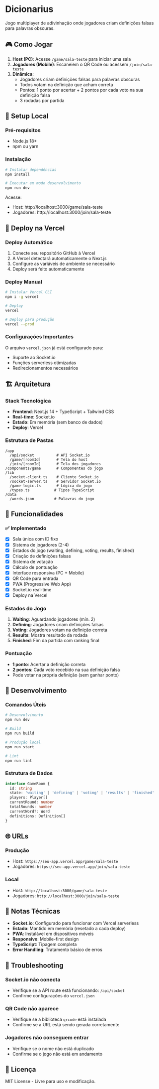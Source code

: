 # Dicionarius

Jogo multiplayer de adivinhação onde jogadores criam definições falsas para palavras obscuras.

## 🎮 Como Jogar

1. **Host (PC)**: Acesse `/game/sala-teste` para iniciar uma sala
2. **Jogadores (Mobile)**: Escaneiem o QR Code ou acessem `/join/sala-teste`
3. **Dinâmica**:
   - Jogadores criam definições falsas para palavras obscuras
   - Todos votam na definição que acham correta
   - Pontos: 1 ponto por acertar + 2 pontos por cada voto na sua definição falsa
   - 3 rodadas por partida

## 🚀 Setup Local

### Pré-requisitos
- Node.js 18+ 
- npm ou yarn

### Instalação

```bash
# Instalar dependências
npm install

# Executar em modo desenvolvimento
npm run dev
```

Acesse:
- Host: http://localhost:3000/game/sala-teste
- Jogadores: http://localhost:3000/join/sala-teste

## 📱 Deploy na Vercel

### Deploy Automático

1. Conecte seu repositório GitHub à Vercel
2. A Vercel detectará automaticamente o Next.js
3. Configure as variáveis de ambiente se necessário
4. Deploy será feito automaticamente

### Deploy Manual

```bash
# Instalar Vercel CLI
npm i -g vercel

# Deploy
vercel

# Deploy para produção
vercel --prod
```

### Configurações Importantes

O arquivo `vercel.json` já está configurado para:
- Suporte ao Socket.io
- Funções serverless otimizadas
- Redirecionamentos necessários

## 🏗️ Arquitetura

### Stack Tecnológica
- **Frontend**: Next.js 14 + TypeScript + Tailwind CSS
- **Real-time**: Socket.io
- **Estado**: Em memória (sem banco de dados)
- **Deploy**: Vercel

### Estrutura de Pastas

```
/app
  /api/socket          # API Socket.io
  /game/[roomId]       # Tela do host
  /join/[roomId]       # Tela dos jogadores
/components/game       # Componentes do jogo
/lib
  /socket-client.ts    # Cliente Socket.io
  /socket-server.ts    # Servidor Socket.io
  /game-logic.ts       # Lógica do jogo
  /types.ts           # Tipos TypeScript
/data
  /words.json         # Palavras do jogo
```

## 🎯 Funcionalidades

### ✅ Implementado
- [x] Sala única com ID fixo
- [x] Sistema de jogadores (2-4)
- [x] Estados do jogo (waiting, defining, voting, results, finished)
- [x] Criação de definições falsas
- [x] Sistema de votação
- [x] Cálculo de pontuação
- [x] Interface responsiva (PC + Mobile)
- [x] QR Code para entrada
- [x] PWA (Progressive Web App)
- [x] Socket.io real-time
- [x] Deploy na Vercel

### Estados do Jogo

1. **Waiting**: Aguardando jogadores (mín. 2)
2. **Defining**: Jogadores criam definições falsas
3. **Voting**: Jogadores votam na definição correta
4. **Results**: Mostra resultado da rodada
5. **Finished**: Fim da partida com ranking final

### Pontuação

- **1 ponto**: Acertar a definição correta
- **2 pontos**: Cada voto recebido na sua definição falsa
- Pode votar na própria definição (sem ganhar ponto)

## 🔧 Desenvolvimento

### Comandos Úteis

```bash
# Desenvolvimento
npm run dev

# Build
npm run build

# Produção local
npm run start

# Lint
npm run lint
```

### Estrutura de Dados

```typescript
interface GameRoom {
  id: string
  state: 'waiting' | 'defining' | 'voting' | 'results' | 'finished'
  players: Player[]
  currentRound: number
  totalRounds: number
  currentWord?: Word
  definitions: Definition[]
}
```

## 🌐 URLs

### Produção
- Host: `https://seu-app.vercel.app/game/sala-teste`
- Jogadores: `https://seu-app.vercel.app/join/sala-teste`

### Local
- Host: `http://localhost:3000/game/sala-teste`
- Jogadores: `http://localhost:3000/join/sala-teste`

## 📝 Notas Técnicas

- **Socket.io**: Configurado para funcionar com Vercel serverless
- **Estado**: Mantido em memória (resetado a cada deploy)
- **PWA**: Instalável em dispositivos móveis
- **Responsivo**: Mobile-first design
- **TypeScript**: Tipagem completa
- **Error Handling**: Tratamento básico de erros

## 🐛 Troubleshooting

### Socket.io não conecta
- Verifique se a API route está funcionando: `/api/socket`
- Confirme configurações do `vercel.json`

### QR Code não aparece
- Verifique se a biblioteca `qrcode` está instalada
- Confirme se a URL está sendo gerada corretamente

### Jogadores não conseguem entrar
- Verifique se o nome não está duplicado
- Confirme se o jogo não está em andamento

## 📄 Licença

MIT License - Livre para uso e modificação.